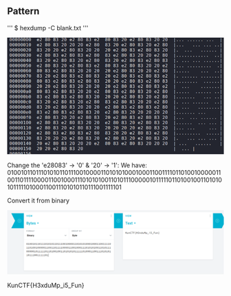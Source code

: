 ## Pattern

'''
$ hexdump -C blank.txt
'''

![](./pic.png)

Change the 'e28083' -> '0'  & '20' -> '1':
We have: 01001011011101010110111001000011010101000100011001111011010010000011001101111000011001000111010101001101011100000101111101101001001101010101111101000110011101010110111001111101

Convert it from binary

![](./pic2.png)

KunCTF{H3xduMp_i5_Fun}
